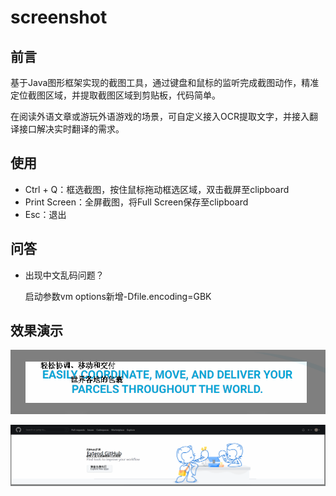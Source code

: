 # screenshot

## 前言

基于Java图形框架实现的截图工具，通过键盘和鼠标的监听完成截图动作，精准定位截图区域，并提取截图区域到剪贴板，代码简单。

在阅读外语文章或游玩外语游戏的场景，可自定义接入OCR提取文字，并接入翻译接口解决实时翻译的需求。

## 使用

- Ctrl + Q：框选截图，按住鼠标拖动框选区域，双击截屏至clipboard
- Print Screen：全屏截图，将Full Screen保存至clipboard
- Esc：退出

## 问答

- 出现中文乱码问题？

  启动参数vm options新增-Dfile.encoding=GBK

## 效果演示

![sample1](https://github.com/HyiKi/screenshot/blob/main/src/main/resources/sample1.png)

![sample2](https://github.com/HyiKi/screenshot/blob/main/src/main/resources/sample2.png)